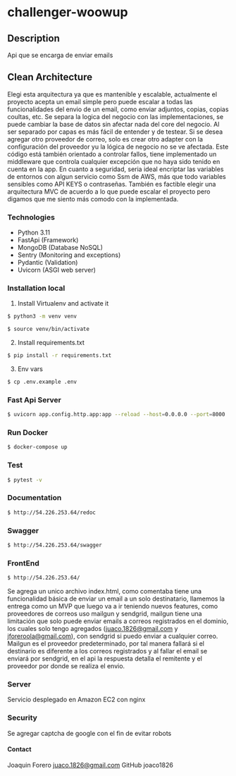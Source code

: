 # challenger-woowup

## Description

Api que se encarga de enviar emails

## Clean Architecture
Elegi esta arquitectura ya que es mantenible y escalable, actualmente el proyecto acepta un email simple
pero puede escalar a todas las funcionalidades del envio de un email, 
como enviar adjuntos, copias, copias coultas, etc. Se separa la logica del negocio con las 
implementaciones, se puede cambiar la base de datos sin afectar nada del core del negocio. 
Al ser separado por capas es más fácil de entender y de testear. Si se desea agregar otro 
proveedor de correo, solo es crear otro adapter con la configuración del proveedor yu la lógica 
de negocio no se ve afectada. Este código está también orientado a controlar fallos, tiene 
implementado un middleware que controla cualquier excepción que no haya sido tenido en cuenta 
en la app. En cuanto a seguridad, seria ideal encriptar las variables de entornos con algun servicio 
como Ssm de AWS, más que todo variables sensibles como API KEYS o contraseñas. También es factible elegir 
una arquitectura MVC de acuerdo a lo que puede escalar el proyecto pero digamos que me siento 
más comodo con la implementada.

### Technologies
- Python 3.11
- FastApi (Framework)
- MongoDB (Database NoSQL)
- Sentry (Monitoring and exceptions)
- Pydantic (Validation)
- Uvicorn (ASGI web server)

### Installation local

1. Install Virtualenv and activate it
```sh
$ python3 -m venv venv
```
```sh
$ source venv/bin/activate
```
2. Install requirements.txt
```sh
$ pip install -r requirements.txt
```
3. Env vars
```sh
$ cp .env.example .env
```

### Fast Api Server
```sh
$ uvicorn app.config.http.app:app --reload --host=0.0.0.0 --port=8000
```

### Run Docker
```sh
$ docker-compose up
```

### Test
```sh
$ pytest -v
```

### Documentation
```sh
$ http://54.226.253.64/redoc
```

### Swagger
```sh
$ http://54.226.253.64/swagger
```

### FrontEnd
```sh
$ http://54.226.253.64/
```
Se agrega un unico archivo index.html, como comentaba tiene una funcionalidad básica de enviar 
un email a un solo destinatario, llamemos la entrega como un MVP que luego va a ir teniendo 
nuevos features, como proveedores de correos uso mailgun y sendgrid, 
mailgun tiene una limitación que solo puede enviar emails 
a correos registrados en el dominio, los cuales solo tengo agregados (juaco.1826@gmail.com y 
jforeroola@gmail.com), con sendgrid si puedo enviar a cualquier correo. Mailgun es el proveedor 
predeterminado, por tal manera fallará si el destinario es diferente a los correos registrados 
y al fallar el email se enviará por sendgrid, en el api la respuesta detalla el remitente y el 
proveedor por donde se realiza el envio.

### Server
Servicio desplegado en Amazon EC2 con nginx

### Security
Se agregar captcha de google con el fin de evitar robots

#### Contact
Joaquin Forero <juaco.1826@gmail.com>
GitHub joaco1826